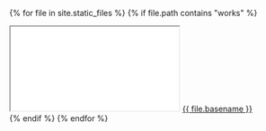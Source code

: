 {% for file in site.static_files %}
{% if file.path contains "works" %}
 <div markdown="0">
  <iframe class="demo-frame" src="/void{{ file.path }}"></iframe>
  <a href="{{ file.path | absolute_url }}">{{ file.basename }}</a>
 </div>
{% endif %}
{% endfor %}
